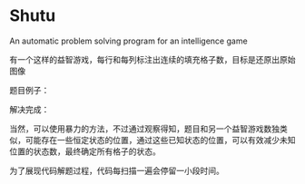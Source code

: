 # Shutu
An automatic problem solving program for an intelligence game

有一个这样的益智游戏，每行和每列标注出连续的填充格子数，目标是还原出原始图像

题目例子：

解决完成：

当然，可以使用暴力的方法，不过通过观察得知，题目和另一个益智游戏数独类似，可能存在一些恒定状态的位置，通过这些已知状态的位置，可以有效减少未知位置的状态数，最终确定所有格子的状态。

为了展现代码解题过程，代码每扫描一遍会停留一小段时间。
